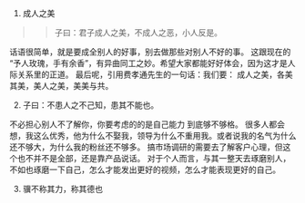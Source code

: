 1. 成人之美
>> 子曰：君子成人之美，不成人之恶，小人反是。

话语很简单，就是要成全别人的好事，别去做那些对别人不好的事。
这跟现在的 “予人玫瑰，手有余香”，有异曲同工之妙。希望大家都能好好体会，因为这才是人际关系里的正道。
最后呢，引用费孝通先生的一句话：我们要： 成人之美，各美其美，美人之美，美美与共。


2. 子曰：不患人之不己知，患其不能也。
 
不必担心别人不了解你，你要考虑的的是自己能力 到底够不够格。
很多人都会想，我这么优秀，他为什么不娶我，领导为什么不重用我。或者说我的名气为什么还不够大，为什么我的粉丝还不够多。
搞市场调研的需要去了解客户心理，但这个也不并不是全部，还是靠产品说话。
对于个人而言，与其一整天去琢磨别人，不如也琢磨一下自己，怎么才能发出更好的视频，怎么才能表现更好的自己。




3. 骥不称其力，称其德也

